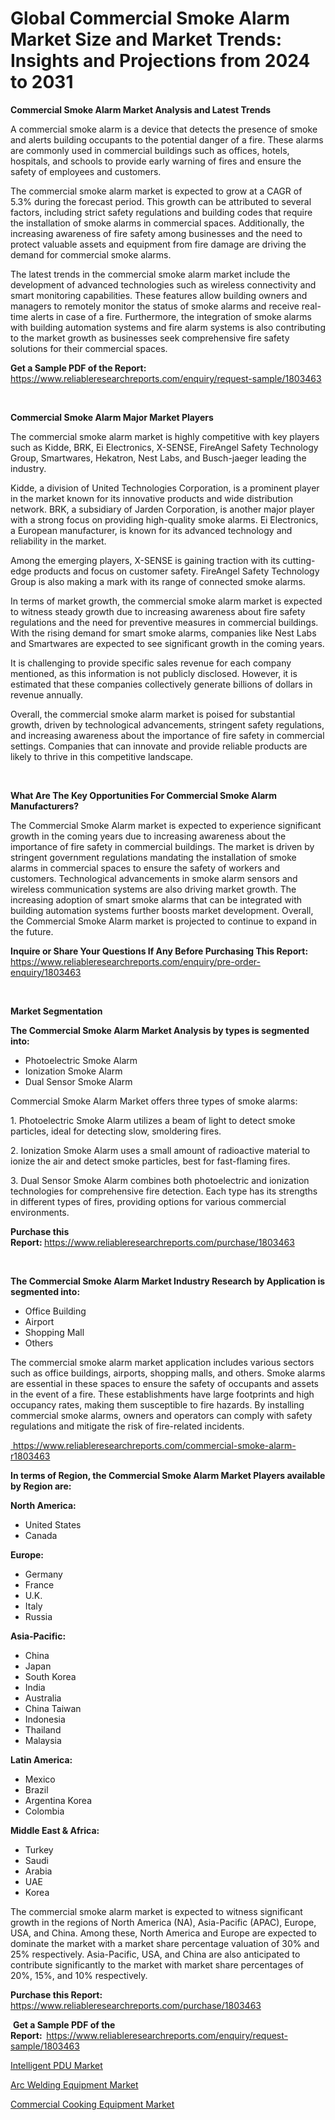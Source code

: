 <p><h1>Global Commercial Smoke Alarm Market Size and Market Trends: Insights and Projections from 2024 to 2031</h1></p><p><strong>Commercial Smoke Alarm Market Analysis and Latest Trends</strong></p>
<p><p>A commercial smoke alarm is a device that detects the presence of smoke and alerts building occupants to the potential danger of a fire. These alarms are commonly used in commercial buildings such as offices, hotels, hospitals, and schools to provide early warning of fires and ensure the safety of employees and customers.</p><p>The commercial smoke alarm market is expected to grow at a CAGR of 5.3% during the forecast period. This growth can be attributed to several factors, including strict safety regulations and building codes that require the installation of smoke alarms in commercial spaces. Additionally, the increasing awareness of fire safety among businesses and the need to protect valuable assets and equipment from fire damage are driving the demand for commercial smoke alarms.</p><p>The latest trends in the commercial smoke alarm market include the development of advanced technologies such as wireless connectivity and smart monitoring capabilities. These features allow building owners and managers to remotely monitor the status of smoke alarms and receive real-time alerts in case of a fire. Furthermore, the integration of smoke alarms with building automation systems and fire alarm systems is also contributing to the market growth as businesses seek comprehensive fire safety solutions for their commercial spaces.</p></p>
<p><strong>Get a Sample PDF of the Report:&nbsp;</strong> <a href="https://www.reliableresearchreports.com/enquiry/request-sample/1803463">https://www.reliableresearchreports.com/enquiry/request-sample/1803463</a></p>
<p>&nbsp;</p>
<p><strong>Commercial Smoke Alarm Major Market Players</strong></p>
<p><p>The commercial smoke alarm market is highly competitive with key players such as Kidde, BRK, Ei Electronics, X-SENSE, FireAngel Safety Technology Group, Smartwares, Hekatron, Nest Labs, and Busch-jaeger leading the industry. </p><p>Kidde, a division of United Technologies Corporation, is a prominent player in the market known for its innovative products and wide distribution network. BRK, a subsidiary of Jarden Corporation, is another major player with a strong focus on providing high-quality smoke alarms. Ei Electronics, a European manufacturer, is known for its advanced technology and reliability in the market.</p><p>Among the emerging players, X-SENSE is gaining traction with its cutting-edge products and focus on customer safety. FireAngel Safety Technology Group is also making a mark with its range of connected smoke alarms.</p><p>In terms of market growth, the commercial smoke alarm market is expected to witness steady growth due to increasing awareness about fire safety regulations and the need for preventive measures in commercial buildings. With the rising demand for smart smoke alarms, companies like Nest Labs and Smartwares are expected to see significant growth in the coming years.</p><p>It is challenging to provide specific sales revenue for each company mentioned, as this information is not publicly disclosed. However, it is estimated that these companies collectively generate billions of dollars in revenue annually.</p><p>Overall, the commercial smoke alarm market is poised for substantial growth, driven by technological advancements, stringent safety regulations, and increasing awareness about the importance of fire safety in commercial settings. Companies that can innovate and provide reliable products are likely to thrive in this competitive landscape.</p></p>
<p>&nbsp;</p>
<p><strong>What Are The Key Opportunities For Commercial Smoke Alarm Manufacturers?</strong></p>
<p><p>The Commercial Smoke Alarm market is expected to experience significant growth in the coming years due to increasing awareness about the importance of fire safety in commercial buildings. The market is driven by stringent government regulations mandating the installation of smoke alarms in commercial spaces to ensure the safety of workers and customers. Technological advancements in smoke alarm sensors and wireless communication systems are also driving market growth. The increasing adoption of smart smoke alarms that can be integrated with building automation systems further boosts market development. Overall, the Commercial Smoke Alarm market is projected to continue to expand in the future.</p></p>
<p><strong>Inquire or Share Your Questions If Any Before Purchasing This Report:</strong> <a href="https://www.reliableresearchreports.com/enquiry/pre-order-enquiry/1803463">https://www.reliableresearchreports.com/enquiry/pre-order-enquiry/1803463</a></p>
<p>&nbsp;</p>
<p><strong>Market Segmentation</strong></p>
<p><strong>The Commercial Smoke Alarm Market Analysis by types is segmented into:</strong></p>
<p><ul><li>Photoelectric Smoke Alarm</li><li>Ionization Smoke Alarm</li><li>Dual Sensor Smoke Alarm</li></ul></p>
<p><p>Commercial Smoke Alarm Market offers three types of smoke alarms: </p><p>1. Photoelectric Smoke Alarm utilizes a beam of light to detect smoke particles, ideal for detecting slow, smoldering fires. </p><p>2. Ionization Smoke Alarm uses a small amount of radioactive material to ionize the air and detect smoke particles, best for fast-flaming fires. </p><p>3. Dual Sensor Smoke Alarm combines both photoelectric and ionization technologies for comprehensive fire detection. Each type has its strengths in different types of fires, providing options for various commercial environments.</p></p>
<p><strong>Purchase this Report:&nbsp;</strong><a href="https://www.reliableresearchreports.com/purchase/1803463">https://www.reliableresearchreports.com/purchase/1803463</a></p>
<p>&nbsp;</p>
<p><strong>The Commercial Smoke Alarm Market Industry Research by Application is segmented into:</strong></p>
<p><ul><li>Office Building</li><li>Airport</li><li>Shopping Mall</li><li>Others</li></ul></p>
<p><p>The commercial smoke alarm market application includes various sectors such as office buildings, airports, shopping malls, and others. Smoke alarms are essential in these spaces to ensure the safety of occupants and assets in the event of a fire. These establishments have large footprints and high occupancy rates, making them susceptible to fire hazards. By installing commercial smoke alarms, owners and operators can comply with safety regulations and mitigate the risk of fire-related incidents.</p></p>
<p><a href="https://www.reliableresearchreports.com/commercial-smoke-alarm-r1803463">&nbsp;https://www.reliableresearchreports.com/commercial-smoke-alarm-r1803463</a></p>
<p><strong>In terms of Region, the Commercial Smoke Alarm Market Players available by Region are:</strong></p>
<p>
    <p> <strong> North America: </strong>
        <ul>
            <li>United States</li>
            <li>Canada</li>
        </ul>
        </p> 
    <p> <strong> Europe: </strong>
        <ul>
            <li>Germany</li>
            <li>France</li>
            <li>U.K.</li>
            <li>Italy</li>
            <li>Russia</li>
        </ul>
        </p> 
    <p> <strong> Asia-Pacific: </strong>
        <ul>
            <li>China</li>
            <li>Japan</li>
            <li>South Korea</li>
            <li>India</li>
            <li>Australia</li>
            <li>China Taiwan</li>
            <li>Indonesia</li>
            <li>Thailand</li>
            <li>Malaysia</li>
        </ul>
        </p> 
    <p> <strong> Latin America: </strong>
        <ul>
            <li>Mexico</li>
            <li>Brazil</li>
            <li>Argentina Korea</li>
            <li>Colombia</li>
        </ul>
        </p> 
    <p> <strong> Middle East & Africa: </strong>
        <ul>
            <li>Turkey</li>
            <li>Saudi</li>
            <li>Arabia</li>
            <li>UAE</li>
            <li>Korea</li>
        </ul>
    </p>
    </p>
<p><p>The commercial smoke alarm market is expected to witness significant growth in the regions of North America (NA), Asia-Pacific (APAC), Europe, USA, and China. Among these, North America and Europe are expected to dominate the market with a market share percentage valuation of 30% and 25% respectively. Asia-Pacific, USA, and China are also anticipated to contribute significantly to the market with market share percentages of 20%, 15%, and 10% respectively.</p></p>
<p><strong>Purchase this Report: </strong><a href="https://www.reliableresearchreports.com/purchase/1803463">https://www.reliableresearchreports.com/purchase/1803463</a></p>
<p>&nbsp;<strong>Get a Sample PDF of the Report:&nbsp;&nbsp;</strong><a href="https://www.reliableresearchreports.com/enquiry/request-sample/1803463">https://www.reliableresearchreports.com/enquiry/request-sample/1803463</a></p>
<p><strong></strong></p>
<p><p><a href="https://github.com/nathandecarvalho/Market-Research-Report-List-4/blob/main/intelligent-pdu-market.md">Intelligent PDU Market</a></p><p><a href="https://github.com/julyju69/Market-Research-Report-List-4/blob/main/arc-welding-equipment-market.md">Arc Welding Equipment Market</a></p><p><a href="https://github.com/kosella/Market-Research-Report-List-4/blob/main/commercial-cooking-equipment-market.md">Commercial Cooking Equipment Market</a></p></p>